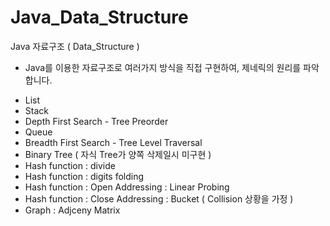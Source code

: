 # Java_Data_Structure
Java 자료구조 ( Data_Structure )

* Java를 이용한 자료구조로 여러가지 방식을 직접 구현하여, 제네릭의 원리를 파악합니다.
  
- List
- Stack
- Depth First Search - Tree Preorder
- Queue
- Breadth First Search - Tree Level Traversal
- Binary Tree ( 자식 Tree가 양쪽 삭제일시 미구현 )
- Hash function : divide
- Hash function : digits folding
- Hash function : Open Addressing : Linear Probing
- Hash function : Close Addressing : Bucket ( Collision 상황을 가정 )
- Graph : Adjceny Matrix

